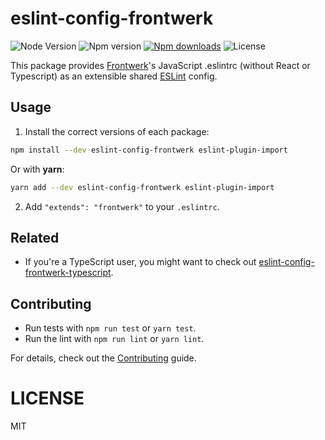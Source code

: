 # eslint-config-frontwerk

![Node Version][node-version-badge] ![Npm version][npm-version-badge]
[![Npm downloads][npm-downloads-badge]][npm-downloads-badge] ![License][license-badge]

This package provides [Frontwerk][frontwerkorg]'s JavaScript .eslintrc (without React or Typescript) as an extensible shared [ESLint][eslint] config.

## Usage

1. Install the correct versions of each package:

```sh
npm install --dev eslint-config-frontwerk eslint-plugin-import
```

Or with **yarn**:

```sh
yarn add --dev eslint-config-frontwerk eslint-plugin-import
```

2. Add `"extends": "frontwerk"` to your `.eslintrc`.

## Related

- If you're a TypeScript user, you might want to check out [eslint-config-frontwerk-typescript][eslint-config-frontwerk-typescript].

## Contributing

- Run tests with `npm run test` or `yarn test`.
- Run the lint with `npm run lint` or `yarn lint`.

For details, check out the [Contributing][contributing] guide.

# LICENSE

MIT

[eslint]: https://eslint.org/
[frontwerkorg]: https://frontwerk.org
[license]: https://github.com/tricinel/eslint-config-frontwerk/blob/master/LICENSE
[node-version-badge]: https://img.shields.io/node/v/eslint-config-frontwerk.svg?style=flat-square
[license-badge]: https://img.shields.io/npm/l/eslint-config-frontwerk.svg?style=flat-square
[npm-version-badge]: https://img.shields.io/npm/v/eslint-config-frontwerk.svg?style=flat-square
[npm-downloads-badge]: https://img.shields.io/npm/dt/eslint-config-frontwerk.svg?style=flat-square
[contributing]: ./Contributing.md
[eslint-config-frontwerk-typescript]: https://github.com/tricinel/eslint-config-frontwerk-typescript
